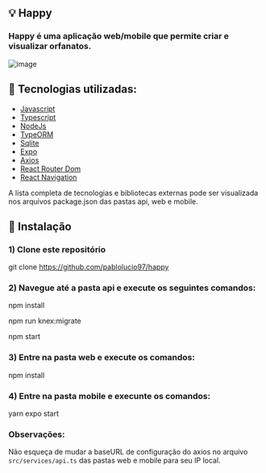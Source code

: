 
## :bulb: Happy

### Happy é uma aplicação web/mobile que permite criar e visualizar orfanatos.


![image](https://i.ibb.co/QcwKk1Z/smartmockups-kghx1cgt.png)

## :rocket: Tecnologias utilizadas:

* [Javascript](https://developer.mozilla.org/en-US/docs/Web/JavaScript)
* [Typescript](https://www.typescriptlang.org/docs/)
* [NodeJs](https://nodejs.org/en/)
* [TypeORM](https://typeorm.io/#/)
* [Sqlite](https://www.sqlite.org/index.html)
* [Expo](https://docs.expo.io/)
* [Axios](https://github.com/axios/axios)
* [React Router Dom](https://reactrouter.com/web/guides/quick-start)
* [React Navigation](https://reactnavigation.org/)


A lista completa de tecnologias e bibliotecas externas pode ser visualizada nos arquivos package.json das pastas api, web e mobile.


## :wrench: Instalação

### 1) Clone este repositório
 git clone https://github.com/pablolucio97/happy

### 2) Navegue até a pasta api e execute os seguintes comandos:
 npm install
 
 npm run knex:migrate
 
 npm start

### 3) Entre na pasta web e execute os comandos:
 npm install


### 4) Entre na pasta mobile e execunte os comandos:
 yarn
 expo start

### Observações:
Não esqueça de mudar a baseURL de configuração do axios no arquivo `src/services/api.ts` das pastas web e mobile para seu IP local.

